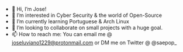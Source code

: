 - 👋 Hi, I’m Jose!
- 👀 I’m interested in Cyber Security & the world of Open-Source
- 🌱 I’m currently learning Portuguese & Arch Linux
- 💞️ I’m looking to collaborate on small projects with a huge goal.
- 📫 How to reach me: You can email me @ joseluviano1229@protonmail.com or DM me on Twitter @ @saepop_

<!---
JoseLuviano/JoseLuviano is a ✨ special ✨ repository because its `README.md` (this file) appears on your GitHub profile.
You can click the Preview link to take a look at your changes.
--->
